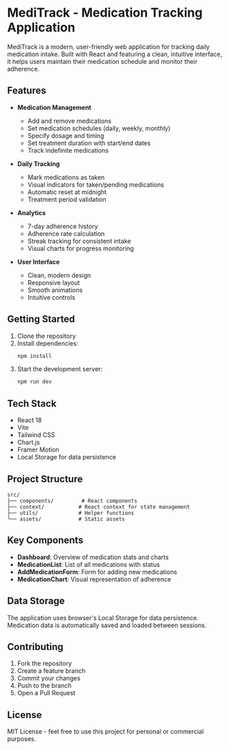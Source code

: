 # MediTrack - Medication Tracking Application

MediTrack is a modern, user-friendly web application for tracking daily medication intake. Built with React and featuring a clean, intuitive interface, it helps users maintain their medication schedule and monitor their adherence.

## Features

- **Medication Management**
  - Add and remove medications
  - Set medication schedules (daily, weekly, monthly)
  - Specify dosage and timing
  - Set treatment duration with start/end dates
  - Track indefinite medications

- **Daily Tracking**
  - Mark medications as taken
  - Visual indicators for taken/pending medications
  - Automatic reset at midnight
  - Treatment period validation

- **Analytics**
  - 7-day adherence history
  - Adherence rate calculation
  - Streak tracking for consistent intake
  - Visual charts for progress monitoring

- **User Interface**
  - Clean, modern design
  - Responsive layout
  - Smooth animations
  - Intuitive controls

## Getting Started

1. Clone the repository
2. Install dependencies:
   ```bash
   npm install
   ```
3. Start the development server:
   ```bash
   npm run dev
   ```

## Tech Stack

- React 18
- Vite
- Tailwind CSS
- Chart.js
- Framer Motion
- Local Storage for data persistence

## Project Structure

```
src/
├── components/         # React components
├── context/           # React context for state management
├── utils/             # Helper functions
└── assets/            # Static assets
```

## Key Components

- **Dashboard**: Overview of medication stats and charts
- **MedicationList**: List of all medications with status
- **AddMedicationForm**: Form for adding new medications
- **MedicationChart**: Visual representation of adherence

## Data Storage

The application uses browser's Local Storage for data persistence. Medication data is automatically saved and loaded between sessions.

## Contributing

1. Fork the repository
2. Create a feature branch
3. Commit your changes
4. Push to the branch
5. Open a Pull Request

## License

MIT License - feel free to use this project for personal or commercial purposes.
